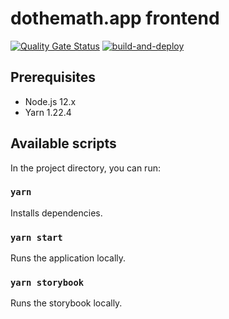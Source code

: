 # dothemath.app frontend

[![Quality Gate Status](https://sonarcloud.io/api/project_badges/measure?project=dothemath-se_dothemath-app-frontend&metric=alert_status)](https://sonarcloud.io/dashboard?id=dothemath-se_dothemath-app-frontend)
[![build-and-deploy](https://github.com/dothemath-se/dothemath-app-frontend/workflows/build-and-deploy/badge.svg)](https://github.com/dothemath-se/dothemath-app-frontend/actions?query=workflow%3Abuild-and-deploy)

## Prerequisites

- Node.js 12.x
- Yarn 1.22.4

## Available scripts

In the project directory, you can run:

### `yarn`

Installs dependencies.

### `yarn start`

Runs the application locally.

### `yarn storybook`

Runs the storybook locally.
